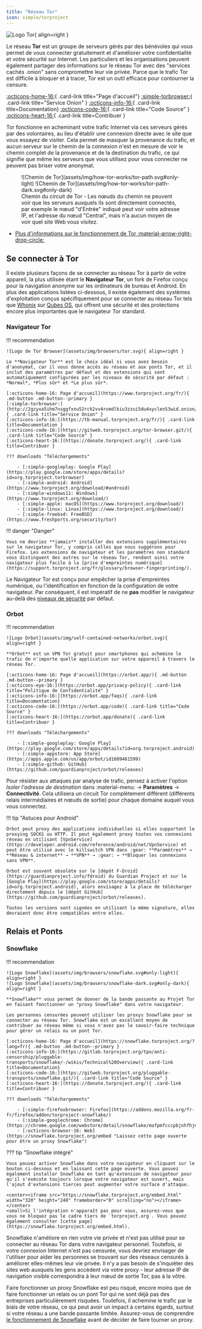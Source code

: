 ```yaml
---
title: "Réseau Tor"
icon: simple/torproject
---
```


![Logo Tor](assets/img/self-contained-networks/tor.svg){ align=right }

Le réseau **Tor** est un groupe de serveurs gérés par des bénévoles qui vous permet de vous connecter gratuitement et d'améliorer votre confidentialité et votre sécurité sur Internet. Les particuliers et les organisations peuvent également partager des informations sur le réseau Tor avec des "services cachés .onion" sans compromettre leur vie privée. Parce que le trafic Tor est difficile à bloquer et à tracer, Tor est un outil efficace pour contourner la censure.

[:octicons-home-16:](https://www.torproject.org/fr/){ .card-link title="Page d'accueil"}
[:simple-torbrowser:](http://2gzyxa5ihm7nsggfxnu52rck2vv4rvmdlkiu3zzui5du4xyclen53wid.onion/fr/){ .card-link title="Service Onion" }
[:octicons-info-16:](https://tb-manual.torproject.org/fr/){ .card-link title=Documentation}
[:octicons-code-16:](https://gitweb.torproject.org/tor.git){ .card-link title="Code Source" }
[:octicons-heart-16:](https://donate.torproject.org/){ .card-link title=Contribuer }

Tor fonctionne en acheminant votre trafic Internet via ces serveurs gérés par des volontaires, au lieu d'établir une connexion directe avec le site que vous essayez de visiter. Cela permet de masquer la provenance du trafic, et aucun serveur sur le chemin de la connexion n'est en mesure de voir le chemin complet de la provenance et de la destination du trafic, ce qui signifie que même les serveurs que vous utilisez pour vous connecter ne peuvent pas briser votre anonymat.

<figure markdown>
  ![Chemin de Tor](assets/img/how-tor-works/tor-path.svg#only-light)
  ![Chemin de Tor](assets/img/how-tor-works/tor-path-dark.svg#only-dark)
  <figcaption>Chemin du circuit de Tor - Les nœuds du chemin ne peuvent voir que les serveurs auxquels ils sont directement connectés, par exemple le nœud "d'Entrée" indiqué peut voir votre adresse IP, et l'adresse du nœud "Central", mais n'a aucun moyen de voir quel site Web vous visitez.</figcaption>
</figure>

- [Plus d'informations sur le fonctionnement de Tor :material-arrow-right-drop-circle:](advanced/tor-overview.md)

## Se connecter à Tor

Il existe plusieurs façons de se connecter au réseau Tor à partir de votre appareil, la plus utilisée étant le **Navigateur Tor**, un fork de Firefox conçu pour la navigation anonyme sur les ordinateurs de bureau et Android. En plus des applications listées ci-dessous, il existe également des systèmes d'exploitation conçus spécifiquement pour se connecter au réseau Tor tels que [Whonix](desktop.md#whonix) sur [Qubes OS](desktop.md#qubes-os), qui offrent une sécurité et des protections encore plus importantes que le navigateur Tor standard.

### Navigateur Tor

!!! recommendation

    ![Logo de Tor Browser](assets/img/browsers/tor.svg){ align=right }
    
    Le **Navigateur Tor** est le choix idéal si vous avez besoin d'anonymat, car il vous donne accès au réseau et aux ponts Tor, et il inclut des paramètres par défaut et des extensions qui sont automatiquement configurées par les niveaux de sécurité par défaut : *Normal*, *Plus sûr* et *Le plus sûr*.
    
    [:octicons-home-16: Page d'accueil](https://www.torproject.org/fr/){ .md-button .md-button--primary }
    [:simple-torbrowser:](http://2gzyxa5ihm7nsggfxnu52rck2vv4rvmdlkiu3zzui5du4xyclen53wid.onion/fr/){ .card-link title="Service Onion" }
    [:octicons-info-16:](https://tb-manual.torproject.org/fr/){ .card-link title=Documentation }
    [:octicons-code-16:](https://gitweb.torproject.org/tor-browser.git/){ .card-link title="Code Source" }
    [:octicons-heart-16:](https://donate.torproject.org/){ .card-link title=Contribuer }
    
    ??? downloads "Téléchargements"
    
        - [:simple-googleplay: Google Play](https://play.google.com/store/apps/details?id=org.torproject.torbrowser)
        - [:simple-android: Android](https://www.torproject.org/download/#android)
        - [:simple-windows11: Windows](https://www.torproject.org/download/)
        - [:simple-apple: macOS](https://www.torproject.org/download/)
        - [:simple-linux: Linux](https://www.torproject.org/download/)
        - [:simple-freebsd: FreeBSD](https://www.freshports.org/security/tor)

!!! danger "Danger"

    Vous ne devriez **jamais** installer des extensions supplémentaires sur le navigateur Tor, y compris celles que nous suggérons pour Firefox. Les extensions de navigateur et les paramètres non standard vous distinguent des autres sur le réseau Tor, rendant ainsi votre navigateur plus facile à la [prise d'empreintes numérique](https://support.torproject.org/fr/glossary/browser-fingerprinting/).

Le Navigateur Tor est conçu pour empêcher la prise d'empreintes numérique, ou l'identification en fonction de la configuration de votre navigateur. Par conséquent, il est impératif de ne **pas** modifier le navigateur au-delà des [niveaux de sécurité](https://tb-manual.torproject.org/fr/security-settings/) par défaut.

### Orbot

!!! recommendation

    ![Logo Orbot](assets/img/self-contained-networks/orbot.svg){ align=right }
    
    **Orbot** est un VPN Tor gratuit pour smartphones qui achemine le trafic de n'importe quelle application sur votre appareil à travers le réseau Tor.
    
    [:octicons-home-16: Page d'accueil](https://orbot.app/){ .md-button .md-button--primary }
    [:octicons-eye-16:](https://orbot.app/privacy-policy){ .card-link title="Politique de Confidentialité" }
    [:octicons-info-16:](https://orbot.app/faqs){ .card-link title=Documentation}
    [:octicons-code-16:](https://orbot.app/code){ .card-link title="Code Source" }
    [:octicons-heart-16:](https://orbot.app/donate){ .card-link title=Contribuer }
    
    ??? downloads "Téléchargements"
    
        - [:simple-googleplay: Google Play](https://play.google.com/store/apps/details?id=org.torproject.android)
        - [:simple-appstore: App Store](https://apps.apple.com/us/app/orbot/id1609461599)
        - [:simple-github: GitHub](https://github.com/guardianproject/orbot/releases)

Pour résister aux attaques par analyse de trafic, pensez à activer l'option *Isoler l'adresse de destination* dans :material-menu: → **Paramètres** → **Connectivité**. Cela utilisera un circuit Tor complètement différent (différents relais intermédiaires et nœuds de sortie) pour chaque domaine auquel vous vous connectez.

!!! tip "Astuces pour Android"

    Orbot peut proxy des applications individuelles si elles supportent le proxying SOCKS ou HTTP. Il peut également proxy toutes vos connexions réseau en utilisant [VpnService](https://developer.android.com/reference/android/net/VpnService) et peut être utilisé avec le killswitch VPN dans :gear: **Paramètres** → **Réseau & internet** → **VPN** → :gear: → **Bloquer les connexions sans VPN**.
    
    Orbot est souvent obsolète sur le [dépôt F-Droid](https://guardianproject.info/fdroid) du Guardian Project et sur le [Google Play](https://play.google.com/store/apps/details?id=org.torproject.android), alors envisagez à la place de télécharger directement depuis le [dépôt GitHub](https://github.com/guardianproject/orbot/releases).
    
    Toutes les versions sont signées en utilisant la même signature, elles devraient donc être compatibles entre elles.

## Relais et Ponts

### Snowflake

!!! recommendation

    ![Logo Snowflake](assets/img/browsers/snowflake.svg#only-light){ align=right }
    ![Logo Snowflake](assets/img/browsers/snowflake-dark.svg#only-dark){ align=right }
    
    **Snowflake** vous permet de donner de la bande passante au Projet Tor en faisant fonctionner un "proxy Snowflake" dans votre navigateur.
    
    Les personnes censurées peuvent utiliser les proxys Snowflake pour se connecter au réseau Tor. Snowflake est un excellent moyen de contribuer au réseau même si vous n'avez pas le savoir-faire technique pour gérer un relais ou un pont Tor.
    
    [:octicons-home-16: Page d'accueil](https://snowflake.torproject.org/?lang=fr){ .md-button .md-button--primary }
    [:octicons-info-16:](https://gitlab.torproject.org/tpo/anti-censorship/pluggable-transports/snowflake/-/wikis/Technical%20Overview){ .card-link title=Documentation}
    [:octicons-code-16:](https://gitweb.torproject.org/pluggable-transports/snowflake.git/){ .card-link title="Code Source" }
    [:octicons-heart-16:](https://donate.torproject.org/){ .card-link title=Contribuer }
    
    ??? downloads "Téléchargements"
    
        - [:simple-firefoxbrowser: Firefox](https://addons.mozilla.org/fr-fr/firefox/addon/torproject-snowflake/)
        - [:simple-googlechrome: Chrome](https://chrome.google.com/webstore/detail/snowflake/mafpmfcccpbjnhfhjnllmmalhifmlcie)
        - [:octicons-browser-16: Web](https://snowflake.torproject.org/embed "Laissez cette page ouverte pour être un proxy Snowflake")

??? tip "Snowflake intégré"

    Vous pouvez activer Snowflake dans votre navigateur en cliquant sur le bouton ci-dessous et en laissant cette page ouverte. Vous pouvez également installer Snowflake en tant qu'extension de navigateur pour qu'il s'exécute toujours lorsque votre navigateur est ouvert, mais l'ajout d'extensions tierces peut augmenter votre surface d'attaque.
    
    <center><iframe src="https://snowflake.torproject.org/embed.html" width="320" height="240" frameborder="0" scrolling="no"></iframe></center>
    <small>Si l'intégration n'apparaît pas pour vous, assurez-vous que vous ne bloquez pas le cadre tiers de `torproject.org`. Vous pouvez également consulter [cette page](https://snowflake.torproject.org/embed.html).

Snowflake n'améliore en rien votre vie privée et n'est pas utilisé pour se connecter au réseau Tor dans votre navigateur personnel. Toutefois, si votre connexion Internet n'est pas censurée, vous devriez envisager de l'utiliser pour aider les personnes se trouvant sur des réseaux censurés à améliorer elles-mêmes leur vie privée. Il n'y a pas besoin de s'inquiéter des sites web auxquels les gens accèdent via votre proxy - leur adresse IP de navigation visible correspondra à leur nœud de sortie Tor, pas à la vôtre.

Faire fonctionner un proxy Snowflake est peu risqué, encore moins que de faire fonctionner un relais ou un pont Tor qui ne sont déjà pas des entreprises particulièrement risquées. Toutefois, il achemine le trafic par le biais de votre réseau, ce qui peut avoir un impact à certains égards, surtout si votre réseau a une bande passante limitée. Assurez-vous de comprendre [le fonctionnement de Snowflake](https://gitlab.torproject.org/tpo/anti-censorship/pluggable-transports/snowflake/-/wikis/home) avant de décider de faire tourner un proxy.
